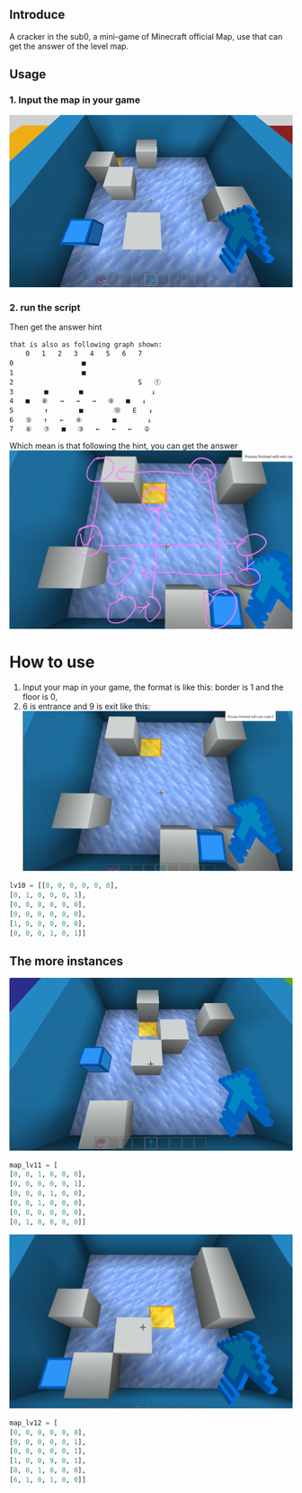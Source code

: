 ## Introduce 
A cracker in the sub0, a mini-game of Minecraft official Map, use that can get the answer of the level map.

## Usage
### 1. Input the map in your game

![img_4.png](md_src/img_4.png)

### 2. run the script

Then get the answer hint
```
that is also as following graph shown:
	0	1	2	3	4	5	6	7
0 	　	　	　	■	　	　	　	　	
1 	　	　	　	■	　	　	　	　	
2 	　	　	　	　	　	　	S	①	
3 	　	■	　	■	　	　	　	↓	
4 	■	⑧	→	→	→	⑨	■	↓	
5 	　	↑	　	■	　	⑩	E	↓	
6 	⑤	↑	←	④	　	■	　	↓	
7 	⑥	⑦	■	③	←	←	←	②	
```

Which mean is that following the hint, you can get the answer
![img_1.png](md_src/img_1.png)



# How to use
1. Input your map in your game, the format is like this:
border is 1 and the floor is 0,
2. 6 is entrance and 9 is exit like this:
![img.png](md_src/img.png)
```python
lv10 = [[0, 0, 0, 0, 0, 0],
[0, 1, 0, 0, 0, 1],
[0, 0, 0, 0, 0, 0],
[0, 0, 0, 0, 0, 0],
[1, 0, 0, 0, 0, 0],
[0, 0, 0, 1, 0, 1]]
```

## The more instances
![img_2.png](md_src/img_2.png)

```python
map_lv11 = [
[0, 0, 1, 0, 0, 0],
[0, 0, 0, 0, 0, 1],
[0, 0, 0, 1, 0, 0],
[0, 0, 1, 0, 0, 0],
[0, 0, 0, 0, 0, 0],
[0, 1, 0, 0, 0, 0]]
```
![img_3.png](md_src/img_3.png)

```python
map_lv12 = [
[0, 0, 0, 0, 0, 0],
[0, 0, 0, 0, 0, 1],
[0, 0, 0, 0, 0, 1],
[1, 0, 0, 9, 0, 1],
[0, 0, 1, 0, 0, 0],
[6, 1, 0, 1, 0, 0]]
```
